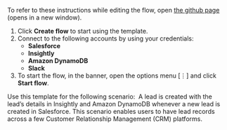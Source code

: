 To refer to these instructions while editing the flow, open [the github page](Store%20lead%20details%20in%20Insightly%20and%20Amazon%20DynamoDB%20whenever%20a%20new%20lead%20is%20created%20in%20Salesforce_instructions.md) (opens in a new window).

1.	Click **Create flow** to start using the template.
2.	Connect to the following accounts by using your credentials:
    - **Salesforce** 
    - **Insightly**
    - **Amazon DynamoDB**
    - **Slack**
3.	To start the flow, in the banner, open the options menu [⋮] and click **Start flow**.

Use this template for the following scenario: 
A lead is created with the lead’s details in Insightly and Amazon DynamoDB whenever a new lead is created in Salesforce. 
This scenario enables users to have lead records across a few Customer Relationship Management (CRM) platforms.

